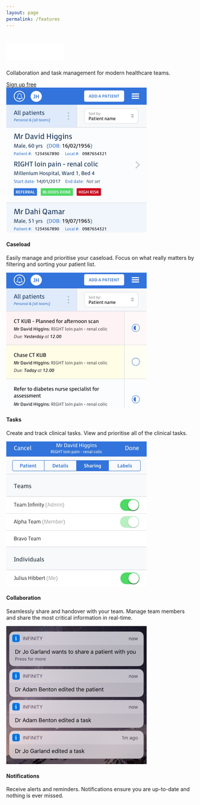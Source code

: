 ```yaml
---
layout: page
permalink: /features
---
```


<div class="section top-section persona-bg persona-bg-doctor">
  <div class="container">
    <div class="tagline">
      <h1 class="heading">
        <img src="/assets/images/infinity.png" height="45">
      </h1>
      <p>
        Collaboration and task management for modern healthcare teams.
      </p>
      <a class="btn btn-ih" href="/signup">Sign up free</a>
    </div>
  </div>
</div>

<div class="section features">
  <div class="container">
    <div class="row feature-item justify-content-center">
      <div class="col-md-5 push-md-5 text-center text-md-right">
        <img src="assets/images/patient-lists.png" width="375" class="img-fluid rounded">
      </div>
      <div class="col-md-5 pull-md-5 text-center text-md-left">
        <h4 class="feature-title">Caseload</h4>
        <p>Easily manage and prioritise your caseload.
        Focus on what really matters by filtering and sorting your patient list.</p>
      </div>
    </div>
    <div class="row feature-item justify-content-center">
      <div class="col-md-5 text-center text-md-left">
        <img src="assets/images/tasks.png" width="375" class="img-fluid rounded">
      </div>
      <div class="col-md-5 text-center text-md-left">
        <h4 class="feature-title">Tasks</h4>
        <p>Create and track clinical tasks.
        View and prioritise all of the clinical tasks.</p>
      </div>
    </div>
    <div class="row feature-item justify-content-center">
      <div class="col-md-5 push-md-5 text-center text-md-right">
        <img src="assets/images/collaboration.png" width="375" class="img-fluid rounded">
      </div>
      <div class="col-md-5 pull-md-5 text-center text-md-left">
        <h4 class="feature-title">Collaboration</h4>
        <p>Seamlessly share and handover with your team.
				Manage team members and share the most critical information in real-time.</p>
      </div>
    </div>
    <div class="row feature-item justify-content-center">
      <div class="col-md-5 text-center text-md-left">
        <img src="assets/images/notifications.png" width="375" class="img-fluid rounded">
      </div>
      <div class="col-md-5 text-center text-md-left">
        <h4 class="feature-title">Notifications</h4>
				<p>Receive alerts and reminders.
				Notifications ensure you are up-to-date and nothing is ever missed.</p>
      </div>
    </div>
  </div>
</div>
